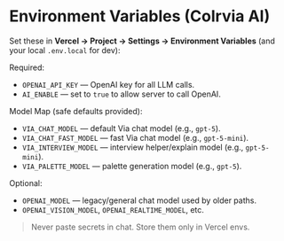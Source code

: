 # Environment Variables (Colrvia AI)

Set these in **Vercel → Project → Settings → Environment Variables** (and your local `.env.local` for dev):

Required:
- `OPENAI_API_KEY` — OpenAI key for all LLM calls.
- `AI_ENABLE` — set to `true` to allow server to call OpenAI.

Model Map (safe defaults provided):
- `VIA_CHAT_MODEL` — default Via chat model (e.g., `gpt-5`).
- `VIA_CHAT_FAST_MODEL` — fast Via chat model (e.g., `gpt-5-mini`).
- `VIA_INTERVIEW_MODEL` — interview helper/explain model (e.g., `gpt-5-mini`).
- `VIA_PALETTE_MODEL` — palette generation model (e.g., `gpt-5`).

Optional:
- `OPENAI_MODEL` — legacy/general chat model used by older paths.
- `OPENAI_VISION_MODEL`, `OPENAI_REALTIME_MODEL`, etc.

> Never paste secrets in chat. Store them only in Vercel envs.
